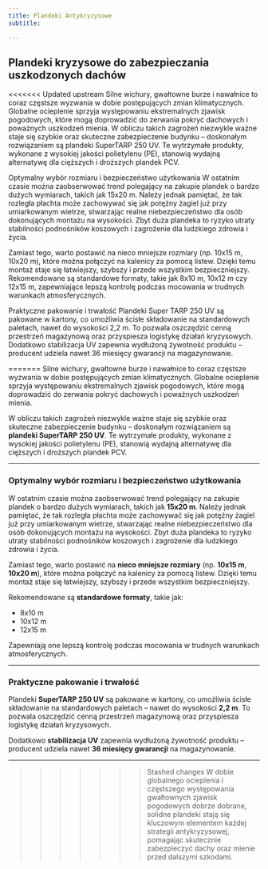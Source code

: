 ```yaml
---
title: Plandeki Antykryzysowe
subtitle: 

---
```


## Plandeki kryzysowe do zabezpieczania uszkodzonych dachów

<<<<<<< Updated upstream
Silne wichury, gwałtowne burze i nawałnice to coraz częstsze wyzwania w dobie postępujących zmian klimatycznych. Globalne ocieplenie sprzyja występowaniu ekstremalnych zjawisk pogodowych, które mogą doprowadzić do zerwania pokryć dachowych i poważnych uszkodzeń mienia. W obliczu takich zagrożeń niezwykle ważne staje się szybkie oraz skuteczne zabezpieczenie budynku – doskonałym rozwiązaniem są plandeki SuperTARP 250 UV. Te wytrzymałe produkty, wykonane z wysokiej jakości polietylenu (PE), stanowią wydajną alternatywę dla cięższych i droższych plandek PCV.

Optymalny wybór rozmiaru i bezpieczeństwo użytkowania
W ostatnim czasie można zaobserwować trend polegający na zakupie plandek o bardzo dużych wymiarach, takich jak 15x20 m. Należy jednak pamiętać, że tak rozległa płachta może zachowywać się jak potężny żagiel już przy umiarkowanym wietrze, stwarzając realne niebezpieczeństwo dla osób dokonujących montażu na wysokości. Zbyt duża plandeka to ryzyko utraty stabilności podnośników koszowych i zagrożenie dla ludzkiego zdrowia i życia.

Zamiast tego, warto postawić na nieco mniejsze rozmiary (np. 10x15 m, 10x20 m), które można połączyć na kalenicy za pomocą listew. Dzięki temu montaż staje się łatwiejszy, szybszy i przede wszystkim bezpieczniejszy. Rekomendowane są standardowe formaty, takie jak 8x10 m, 10x12 m czy 12x15 m, zapewniające lepszą kontrolę podczas mocowania w trudnych warunkach atmosferycznych.

Praktyczne pakowanie i trwałość
Plandeki Super TARP 250 UV są pakowane w kartony, co umożliwia ścisłe składowanie na standardowych paletach, nawet do wysokości 2,2 m. To pozwala oszczędzić cenną przestrzeń magazynową oraz przyspiesza logistykę działań kryzysowych. Dodatkowo stabilizacja UV zapewnia wydłużoną żywotność produktu – producent udziela nawet 36 miesięcy gwarancji na magazynowanie.

=======
Silne wichury, gwałtowne burze i nawałnice to coraz częstsze wyzwania w dobie postępujących zmian klimatycznych. Globalne ocieplenie sprzyja występowaniu ekstremalnych zjawisk pogodowych, które mogą doprowadzić do zerwania pokryć dachowych i poważnych uszkodzeń mienia.

W obliczu takich zagrożeń niezwykle ważne staje się szybkie oraz skuteczne zabezpieczenie budynku – doskonałym rozwiązaniem są **plandeki SuperTARP 250 UV**. Te wytrzymałe produkty, wykonane z wysokiej jakości polietylenu (PE), stanowią wydajną alternatywę dla cięższych i droższych plandek PCV.

---

### Optymalny wybór rozmiaru i bezpieczeństwo użytkowania

W ostatnim czasie można zaobserwować trend polegający na zakupie plandek o bardzo dużych wymiarach, takich jak **15x20 m**. Należy jednak pamiętać, że tak rozległa płachta może zachowywać się jak potężny żagiel już przy umiarkowanym wietrze, stwarzając realne niebezpieczeństwo dla osób dokonujących montażu na wysokości. Zbyt duża plandeka to ryzyko utraty stabilności podnośników koszowych i zagrożenie dla ludzkiego zdrowia i życia.

Zamiast tego, warto postawić na **nieco mniejsze rozmiary** (np. **10x15 m**, **10x20 m**), które można połączyć na kalenicy za pomocą listew. Dzięki temu montaż staje się łatwiejszy, szybszy i przede wszystkim bezpieczniejszy.

Rekomendowane są **standardowe formaty**, takie jak:
- 8x10 m  
- 10x12 m  
- 12x15 m  

Zapewniają one lepszą kontrolę podczas mocowania w trudnych warunkach atmosferycznych.

---

### Praktyczne pakowanie i trwałość

Plandeki **SuperTARP 250 UV** są pakowane w kartony, co umożliwia ścisłe składowanie na standardowych paletach – nawet do wysokości **2,2 m**. To pozwala oszczędzić cenną przestrzeń magazynową oraz przyspiesza logistykę działań kryzysowych.

Dodatkowo **stabilizacja UV** zapewnia wydłużoną żywotność produktu – producent udziela nawet **36 miesięcy gwarancji** na magazynowanie.

---

>>>>>>> Stashed changes
W dobie globalnego ocieplenia i częstszego występowania gwałtownych zjawisk pogodowych dobrze dobrane, solidne plandeki stają się kluczowym elementem każdej strategii antykryzysowej, pomagając skutecznie zabezpieczyć dachy oraz mienie przed dalszymi szkodami.
